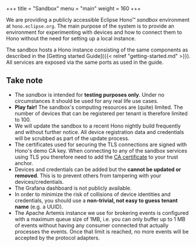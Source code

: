 +++
title = "Sandbox"
menu = "main"
weight = 160
+++

We are providing a publicly accessible Eclipse Hono&trade; *sandbox* environment at `hono.eclipse.org`.
The main purpose of the system is to provide an environment for experimenting with devices and how to connect them to Hono without the need for setting up a local instance.

The sandbox hosts a Hono instance consisting of the same components as described in the [Getting started Guide]({{< relref "getting-started.md" >}}).
All services are exposed via the same ports as used in the guide.

## Take note

* The *sandbox* is intended for **testing purposes only**. Under no circumstances it should be used for any real life use cases.
* **Play fair!** The sandbox's computing resources are (quite) limited. The number of devices that can be registered per tenant is therefore limited to 100.
* We will update the sandbox to a recent Hono nightly build frequently and without further notice. All device registration data and credentials will be scrubbed as part of the update process.
* The certificates used for securing the TLS connections are signed with Hono's demo CA key. When connecting to any of the sandbox services using TLS you therefore need to add the [CA certificate](https://raw.githubusercontent.com/eclipse/hono/master/demo-certs/certs/trusted-certs.pem) to your trust anchor.
* Devices and credentials can be added but the **cannot be updated or removed**. This is to prevent others from tampering with your devices/credentials.
* The Grafana dashboard is not publicly available.
* In order to minimize the risk of collisions of device identities and credentials, you should use a **non-trivial, not easy to guess tenant name** (e.g. a UUID).
* The Apache Artemis instance we use for brokering events is configured with a maximum queue size of 1MB, i.e. you can only buffer up to 1 MB of events without having any consumer connected that actually processes the events. Once that limit is reached, no more events will be accepted by the protocol adapters.

